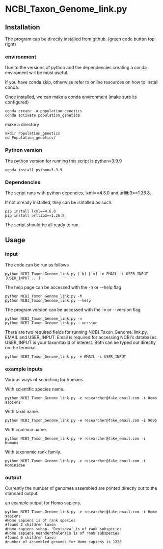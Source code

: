 # NCBI_Taxon_Genome_link.py
## Installation
The program can be directly installed from github. (green code button top right)

### environment
Due to the versions of python and the dependencies creating a conda enviroment will be most useful.

If you have conda skip, otherwise refer to online resources on how to install conda.

Once installed, we can make a conda environment (make sure its configured)

```bash=
conda create -n population_genetics
conda activate population_genetics
```
make a directory 

```bash=
mkdir Population_genetics
cd Population_genetics/
```
### Python version

The python version for running this script is python=3.9.9

```bash=
conda install python=3.9.9
```

### Dependencies
The script runs with python depencies, lxml\==4.8.0 and urllib3\==1.26.8.

If not already installed, they can be isntalled as such.
```bash=
pip install lxml==4.8.0
pip install urllib3==1.26.8
```

The script should be all ready to run.

## Usage
### input

The code can be run as follows
```bash=
python NCBI_Taxon_Genome_link.py [-h] [-v] -e EMAIL -i USER_INPUT [USER_INPUT ...]
```

The help page can be accessed with the -h or --help flag
```bash=
python NCBI_Taxon_Genome_link.py -h
python NCBI_Taxon_Genome_link.py --help
```

The program version can be accessed with the -v or --version flag
```bash=
python NCBI_Taxon_Genome_link.py -v
python NCBI_Taxon_Genome_link.py --version
```

There are two required fields for running  NCBI_Taxon_Genome_link.py, EMAIL and USER_INPUT. 
Email is required for accessing NCBI's databases.
USER_INPUT is your taxon/taxid of interest.
Both can be typed out directly on the terminal.

```bash=
python NCBI_Taxon_Genome_link.py -e EMAIL -i USER_INPUT
```

### example inputs
Various ways of searching for humans.

With scientific species name.
```bash=
python NCBI_Taxon_Genome_link.py -e researcher@fake_email.com -i Homo sapiens
```

With taxid name.
```bash=
python NCBI_Taxon_Genome_link.py -e researcher@fake_email.com -i 9606
```

With common name.
```bash=
python NCBI_Taxon_Genome_link.py -e researcher@fake_email.com -i humans
```


With taxonomic rank family.
```bash=
python NCBI_Taxon_Genome_link.py -e researcher@fake_email.com -i Hominidae
```

### output
Currently the number of genomes assembled are printed directly out to the standard output.

an example output for Homo sapiens.
```bash=
python NCBI_Taxon_Genome_link.py -e researcher@fake_email.com -i Homo sapiens
#Homo sapiens is of rank species
#found 2 children taxon
#Homo sapiens subsp. 'Denisova' is of rank subspecies
#Homo sapiens neanderthalensis is of rank subspecies
#found 0 children taxon
#number of assembled genomes for Homo sapiens is 1220
```
